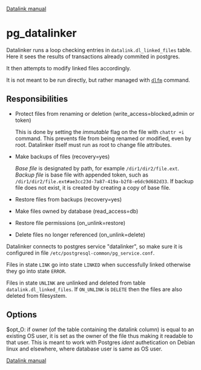 [Datalink manual](README.md)

pg_datalinker
=============

Datalinker runs a loop checking entries in `datalink.dl_linked_files` table.
Here it sees the results of transactions already commited in postgres.

It then attempts to modify linked files accordingly.

It is not meant to be run directly, but rather managed with [`dlfm`](dlfm.md) command.

Responsibilities
----------------
* Protect files from renaming or deletion (write_access=blocked,admin or token)
  
  This is done by setting the *immutable* flag on the file with `chattr +i` command.
  This prevents file from being renamed or modified, even by root.
  Datalinker itself must run as root to change file attributes.
  
* Make backups of files (recovery=yes)

  *Base file* is designated by path, for example `/dir1/dir2/file.ext`.
  *Backup file* is base file with appended token, such as `/dir1/dir2/file.ext#ae3cc23d-7a87-419a-b2f8-e6dc9d682d33`.
  If backup file does not exist, it is created by creating a copy of base file.

* Restore files from backups (recovery=yes)
* Make files owned by database (read_access=db)
* Restore file permissions (on_unlink=restore)
* Delete files no longer referenced (on_unlink=delete)

Datalinker connects to postgres service "datalinker", so make sure it is configured
in file `/etc/postgresql-common/pg_service.conf`.

Files in state `LINK` go into state `LINKED` when successfully linked otherwise they go into state `ERROR`.

Files in state `UNLINK` are unlinked and deleted from table `datalink.dl_linked_files`.
If `ON_UNLINK` is `DELETE` then the files are also deleted from filesystem.

Options
-------
$opt_O: if owner (of the table containing the datalink column) 
is equal to an existing OS user, it is set as the owner of the file thus making it readable to 
that user. This is meant to work with Postgres *ident* authetication on Debian 
linux and elsewhere, where database user is same as OS user.

[Datalink manual](README.md)


